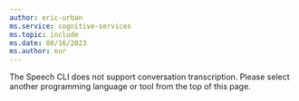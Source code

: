 ```yaml
---
author: eric-urban
ms.service: cognitive-services
ms.topic: include
ms.date: 08/16/2023
ms.author: eur
---
```


The Speech CLI does not support conversation transcription. Please select another programming language or tool from the top of this page. 
